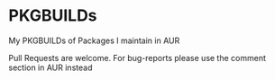 PKGBUILDs
=========

My PKGBUILDs of Packages I maintain in AUR

Pull Requests are welcome. For bug-reports please use the comment section in AUR instead
